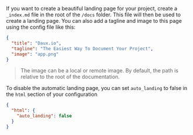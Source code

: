 If you want to create a beautiful landing page for your project, create a `_index.md` file in the root of the `/docs` folder. This file will then be used to create a landing page. You can also add a tagline and image to this page using the config file like this:

```json
{
  "title": "Daux.io",
  "tagline": "The Easiest Way To Document Your Project",
  "image": "app.png"
}
```

> The image can be a local or remote image. By default, the path is relative to the root of the documentation.

To disable the automatic landing page, you can set `auto_landing` to false in the `html` section of your configuration

```json
{
  "html": {
    "auto_landing": false
  }
}
```

